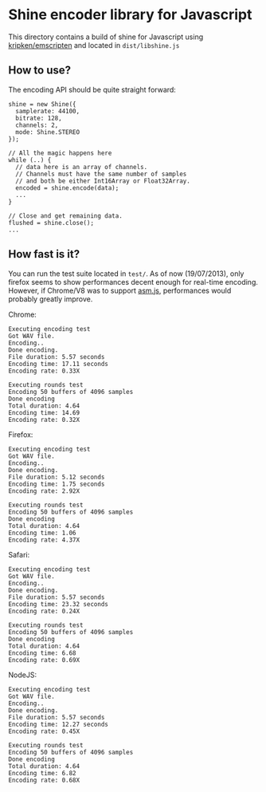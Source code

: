 Shine encoder library for Javascript
====================================

This directory contains a build of shine for Javascript using 
[kripken/emscripten](https://github.com/kripken/emscripten) and
located in `dist/libshine.js`

How to use?
-----------

The encoding API should be quite straight forward:

```
shine = new Shine({
  samplerate: 44100,
  bitrate: 128,
  channels: 2,
  mode: Shine.STEREO
});
  
// All the magic happens here
while (..) {
  // data here is an array of channels.
  // Channels must have the same number of samples
  // and both be either Int16Array or Float32Array.
  encoded = shine.encode(data);
  ...
}

// Close and get remaining data.
flushed = shine.close();
...
```

How fast is it?
---------------

You can run the test suite located in `test/`. As of now (19/07/2013), only firefox
seems to show performances decent enough for real-time encoding. However, if Chrome/V8 
was to support [asm.js](http:asmjs.org), performances would probably greatly improve.

Chrome:
```
Executing encoding test
Got WAV file.
Encoding..
Done encoding.
File duration: 5.57 seconds
Encoding time: 17.11 seconds
Encoding rate: 0.33X

Executing rounds test
Encoding 50 buffers of 4096 samples
Done encoding
Total duration: 4.64
Encoding time: 14.69
Encoding rate: 0.32X
```

Firefox:
```
Executing encoding test
Got WAV file.
Encoding..
Done encoding.
File duration: 5.12 seconds
Encoding time: 1.75 seconds
Encoding rate: 2.92X

Executing rounds test
Encoding 50 buffers of 4096 samples
Done encoding
Total duration: 4.64
Encoding time: 1.06
Encoding rate: 4.37X
```

Safari:
```
Executing encoding test
Got WAV file.
Encoding..
Done encoding.
File duration: 5.57 seconds
Encoding time: 23.32 seconds
Encoding rate: 0.24X

Executing rounds test
Encoding 50 buffers of 4096 samples
Done encoding
Total duration: 4.64
Encoding time: 6.68
Encoding rate: 0.69X
```

NodeJS:
```
Executing encoding test
Got WAV file.
Encoding..
Done encoding.
File duration: 5.57 seconds
Encoding time: 12.27 seconds
Encoding rate: 0.45X

Executing rounds test
Encoding 50 buffers of 4096 samples
Done encoding
Total duration: 4.64
Encoding time: 6.82
Encoding rate: 0.68X
```
